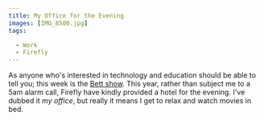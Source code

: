 ```yaml
---
title: My Office for the Evening
images: [IMG_8500.jpg]
tags:

  - Work
  - Firefly
---
```

As anyone who's interested in technology and education should be able to tell you; this week is the [Bett show](http://www.bettshow.com/). This year, rather than subject me to a 5am alarm call, Firefly have kindly provided a hotel for the evening. I've dubbed it _my office_, but really it means I get to relax and watch movies in bed.